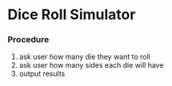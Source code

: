 # Dice Roll Simulator

### Procedure
1. ask user how many die they want to roll
2. ask user how many sides each die will have
3. output results
